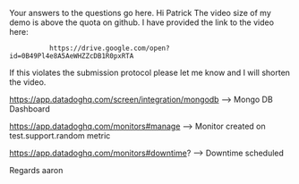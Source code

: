 Your answers to the questions go here.
Hi Patrick
The video size of my demo is above the quota on github.
I have provided the link to the video here:
 
              https://drive.google.com/open?id=0B49Pl4e8A5AeWHZZcDB1R0pxRTA

If this violates the submission protocol please let me know and I will shorten the video.

https://app.datadoghq.com/screen/integration/mongodb  --> Mongo DB Dashboard

https://app.datadoghq.com/monitors#manage  --> Monitor created on test.support.random metric

https://app.datadoghq.com/monitors#downtime? --> Downtime scheduled

Regards
aaron
